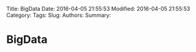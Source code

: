 Title: BigData
Date: 2016-04-05 21:55:53
Modified: 2016-04-05 21:55:53
Category:
Tags:
Slug:
Authors:
Summary:

# BigData
